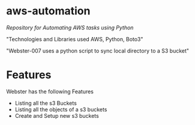 # aws-automation

*Repository for Automating AWS tasks using Python*

"Technologies and Libraries used AWS, Python, Boto3"

"Webster-007 uses a python script to sync local directory to a S3 bucket"

# Features

Webster has the following Features

- Listing all the s3 Buckets
- Listing all the objects of a s3 buckets
- Create and Setup new s3 buckets
